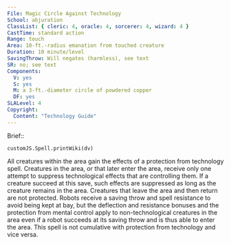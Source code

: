 ```yaml
---
File: Magic Circle Against Technology
School: abjuration
ClassList: { cleric: 4, oracle: 4, sorcerer: 4, wizard: 4 }
CastTime: standard action
Range: touch
Area: 10-ft.-radius emanation from touched creature
Duration: 10 minute/level
SavingThrow: Will negates (harmless), see text
SR: no; see text
Components:
  V: yes
  S: yes
  M: a 3-ft.-diameter circle of powdered copper
  DF: yes
SLALevel: 4
Copyright:
  Content: "Technology Guide"
---
```

Brief:: 

```dataviewjs
customJS.Spell.printWiki(dv)
```

All creatures within the area gain the effects of a protection from technology spell. Creatures in the area, or that later enter the area, receive only one attempt to suppress technological effects that are controlling them. If a creature succeed at this save, such effects are suppressed as long as the creature remains in the area. Creatures that leave the area and then return are not protected. Robots receive a saving throw and spell resistance to avoid being kept at bay, but the deflection and resistance bonuses and the protection from mental control apply to non-technological creatures in the area even if a robot succeeds at its saving throw and is thus able to enter the area.  This spell is not cumulative with protection from technology and vice versa.
